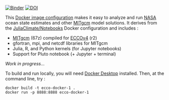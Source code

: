 
[![Binder](https://mybinder.org/badge_logo.svg)](https://mybinder.org/v2/gh/gaelforget/ECCO-Docker/HEAD)
[![DOI](https://zenodo.org/badge/507698620.svg)](https://zenodo.org/badge/latestdoi/507698620)

This [Docker image configuration](https://www.docker.com) makes it easy to analyze and run [NASA](https://ecco-group.org) ocean state estimates and other [MITgcm](http://mitgcm.org) model solutions. It derives from the [JuliaClimate/Notebooks](https://github.com/JuliaClimate/Notebooks) Docker configuration and includes :

- [MITgcm](https://mitgcm.readthedocs.io/en/latest/?badge=latest) (67z) compiled for [ECCOv4](https://eccov4.readthedocs.io/en/latest/) (r2)
- gfortran, mpi, and netcdf libraries for MITgcm
- Julia, R, and Python kernels (for Jupyter notebooks)
- Support for Pluto notebook (+ Jupyter + terminal)

_Work in progress..._

To build and run locally, you will need [Docker Desktop](https://docs.docker.com/desktop/) installed. Then, at the command line, try :

```
docker build -t ecco-docker-1 .
docker run -p 8888:8888 ecco-docker-1
```
